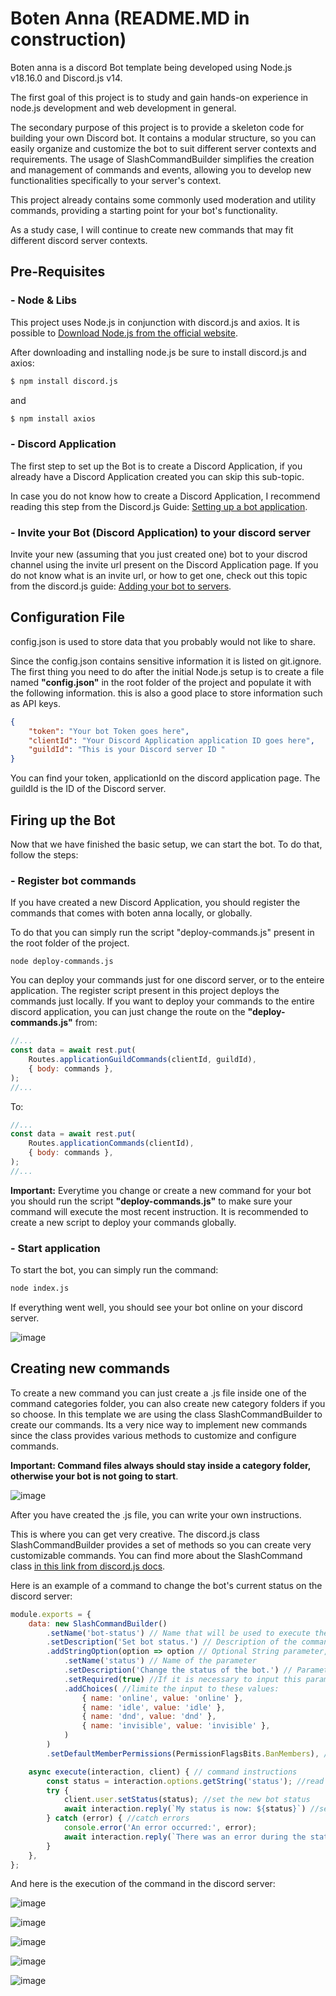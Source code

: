 # Boten Anna (README.MD in construction)

Boten anna is a discord Bot template being developed using Node.js v18.16.0 and Discord.js v14.

The first goal of this project is to study and gain hands-on experience in node.js development and web development in general.

The secondary purpose of this project is to provide a skeleton code for building your own Discord bot. It contains a modular structure, so you can easily organize and customize the bot to suit different server contexts and requirements. The usage of SlashCommandBuilder simplifies the creation and management of commands and events, allowing you to develop new functionalities specifically to your server's context.

This project already contains some commonly used moderation and utility commands, providing a starting point for your bot's functionality.

As a study case, I will continue to create new commands that may fit different discord server contexts.

## Pre-Requisites

### - Node & Libs
This project uses Node.js in conjunction with discord.js and axios. It is possible to [Download Node.js from the official website](https://nodejs.org/en/download).

After downloading and installing node.js be sure to install discord.js and axios:

```bash
$ npm install discord.js
```
and

```bash
$ npm install axios
```

### - Discord Application
The first step to set up the Bot is to create a Discord Application, if you already have a Discord Application created you can skip this sub-topic. 

In case you do not know how to create a Discord Application, I recommend reading this step from the Discord.js Guide: [Setting up a bot application](https://discordjs.guide/preparations/setting-up-a-bot-application.html#creating-your-bot).

### - Invite your Bot (Discord Application) to your discord server
Invite your new (assuming that you just created one) bot to your discrod channel using the invite url present on the Discord Application page. If you do not know what is an invite url, or how to get one, check out this topic from the discord.js guide: [Adding your bot to servers](https://discordjs.guide/preparations/adding-your-bot-to-servers.html#bot-invite-links).

## Configuration File
config.json is used to store data that you probably would not like to share. 

Since the config.json contains sensitive information it is listed on git.ignore. The first thing you need to do after the initial Node.js setup is to create a file named **"config.json"** in the root folder of the project and populate it with the following information. this is also a good place to store information such as API keys.

```json
{
	"token": "Your bot Token goes here",
	"clientId": "Your Discord Application application ID goes here",
	"guildId": "This is your Discord server ID "
}
```

You can find your token, applicationId on the discord application page. The guildId is the ID of the Discord server.

## Firing up the Bot
Now that we have finished the basic setup, we can start the bot. To do that, follow the steps:

### - Register bot commands
If you have created a new Discord Application, you should register the commands that comes with boten anna locally, or globally.

To do that you can simply run the script "deploy-commands.js" present in the root folder of the project.

```base
node deploy-commands.js
```

You can deploy your commands just for one discord server, or to the enteire application. The register script present in this project deploys the commands just locally. If you want to deploy your commands to the entire discord application, you can just change the route on the **"deploy-commands.js"** from:

```javascript
//...
const data = await rest.put(
	Routes.applicationGuildCommands(clientId, guildId),
	{ body: commands },
);
//...
```

To:


```javascript
//...
const data = await rest.put(
	Routes.applicationCommands(clientId),
	{ body: commands },
);
//...
```


**Important:** Everytime you change or create a new command for your bot you should run the script **"deploy-commands.js"** to make sure your command will execute the most recent instruction. It is recommended to create a new script to deploy your commands globally.

### - Start application
To start the bot, you can simply run the command:

```bash
node index.js
```

If everything went well, you should see your bot online on your discord server.

![image](https://github.com/chromeosenjoyer/boten-anna/assets/134458207/bb099016-b987-401b-8c0a-ba5ae924f817)

## Creating new commands
To create a new command you can just create a .js file inside one of the command categories folder, you can also create new category folders if you so choose. In this template we are using the class SlashCommandBuilder to create our commands. Its a very nice way to implement new commands since the class provides various methods to customize and configure commands.

 **Important: Command files always should stay inside a category folder, otherwise your bot is not going to start**.

![image](https://github.com/chromeosenjoyer/boten-anna/assets/134458207/beb590fc-d9d7-4276-8b43-056c2f1f0c77)

After you have created the .js file, you can write your own instructions. 

This is where you can get very creative. The discord.js class SlashCommandBuilder provides a set of methods so you can create very customizable commands. You can find more about the SlashCommand class [in this link from discord.js docs](https://old.discordjs.dev/#/docs/builders/main/class/SlashCommandBuilder).

Here is an example of a command to change the bot's current status on the discord server:

```javascript
module.exports = {
	data: new SlashCommandBuilder() 
		.setName('bot-status') // Name that will be used to execute the command on discord (ex: /bot-status)
		.setDescription('Set bot status.') // Description of the command 
		.addStringOption(option => option // Optional String parameter, it can have other types
			.setName('status') // Name of the parameter
			.setDescription('Change the status of the bot.') // Parameter description
			.setRequired(true) //If it is necessary to input this parameter in order to execute the command
			.addChoices( //limite the input to these values:
				{ name: 'online', value: 'online' },
				{ name: 'idle', value: 'idle' },
				{ name: 'dnd', value: 'dnd' },
				{ name: 'invisible', value: 'invisible' },
			)
		)
		.setDefaultMemberPermissions(PermissionFlagsBits.BanMembers), //Permission necessary to run the command (and see it on the server)

	async execute(interaction, client) { // command instructions
		const status = interaction.options.getString('status'); //read the user input
		try {
			client.user.setStatus(status); //set the new bot status
			await interaction.reply(`My status is now: ${status}`) //send a message to the channel where the command was called
		} catch (error) { //catch errors
			console.error('An error occurred:', error);
			await interaction.reply(`There was an error during the status change.`)
		}
	},
};
```

And here is the execution of the command in the discord server:

![image](https://github.com/chromeosenjoyer/boten-anna/assets/134458207/49ae416e-649a-4c47-9fcf-ec4d16456c23)

![image](https://github.com/chromeosenjoyer/boten-anna/assets/134458207/610ce904-11bc-4138-a434-13790d91faf7)

![image](https://github.com/chromeosenjoyer/boten-anna/assets/134458207/7c4a0998-523c-42b4-8917-8448ecd2a96d)

![image](https://github.com/chromeosenjoyer/boten-anna/assets/134458207/9c5d664e-8f51-4fbe-bd74-9c2d44a41d8e)

![image](https://github.com/chromeosenjoyer/boten-anna/assets/134458207/ac811e03-76d5-4224-99db-b5890b152910)


